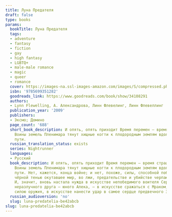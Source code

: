 ```yaml
---
title: Луна Предателя
draft: false
type: books
params:
  bookTitle: Луна Предателя
  tags:
  - adventure
  - fantasy
  - fiction
  - gay
  - high fantasy
  - LGBTQ+
  - male-male romance
  - magic
  - queer
  - romance
  cover: https://images-na.ssl-images-amazon.com/images/S/compressed.photo.goodreads.com/books/1486139033i/34108291.jpg
  isbn: '9785699351282'
  goodreads_link: https://www.goodreads.com/book/show/34108291
  authors:
  - Lynn Flewelling, А. Александрова, Линн Флевелинг, Линн Флевеллинг
  publication_year: '2009'
  publishers:
  - Эксмо; Домино
  page_count: '688'
  short_book_description: И опять, опять приходит Время перемен — время страшных перемен.
    Воины земель Пленимара тянут хищные когти к плодородным землям вдоль Золотого
    пути.
  russian_translation_status: exists
  series: Nightrunner
  languages:
  - Русский
  book_description: И опять, опять приходит Время перемен — время страшных перемен.
    Воины земель Пленимара тянут хищные когти к плодородным землям вдоль Золотого
    пути. Нет, кажется, конца войне; и нет, похоже, силы, способной победить Зло,
    чёрной тенью окутавшее мир, во лжи, предательстве и убийстве черпающее могущество.
    И, значит, вновь настала нужда в искусстве непобедимого воителя Серегила и его
    неразлучного друга — юного Алека, — в искусстве сражаться с Мраком, непобедимым
    силою оружия, в искусстве нанести удар в самое сердце предвечного Зла...
  russian_audioversion: 'no'
  slug: luna-predatelia-be42abcb
slug: luna-predatelia-be42abcb
---
```

